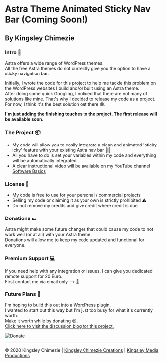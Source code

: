 # Astra Theme Animated Sticky Nav Bar (Coming Soon!) #
## By Kingsley Chimezie ##
### Intro 🎤 ###
Astra offers a wide range of WordPress themes.  
All the free Astra themes do not currently give you the option to have a sticky navigation bar.

Initially, I wrote the code for this project to help me tackle this problem on the WordPress websites I build and/or built using an Astra theme.  
After doing some quick Googling, I noticed that there are not many of solutions like mine. That's why I decided to release my code as a project.  
For now, I think it's the best solution out there 😁.

**I'm just adding the finishing touches to the project. The first release will be available soon.**

### The Project 📦 ###
- My code will allow you to easily integrate a clean and animated 'sticky-icky' feature with your existing Astra nav bar 👌🏿
- All you have to do is set your variables within my code and everything will be automatically integrated
- A clear instructional video will be available on my YouTube channel [Software Basics](https://youtube.com/SoftwareBasics)

### License 📜 ###
- My code is free to use for your personal / commercial projects
- Selling my code or claiming it as your own is strictly prohibited ⚠
- Do not remove my credits and give credit where credit is due

### Donations 💶 ###
Astra might make some future changes that could cause my code to not work well (or at all) with your Astra theme.  
Donations will allow me to keep my code updated and functional for everyone.

### Premium Support 💻 ###
If you need help with any integration or issues, I can give you dedicated remote support for 20 Euro.  
First contact me via email only --> [📧](mailto:info@kingsley.tech?subject=Support%20For%20Astra%20Theme%20Animated%20Sticky%20Nav%20Bar)

### Future Plans 📓 ###
I'm hoping to build this out into a WordPress plugin.  
I wanted to start out this way but I'm just too busy for what it's currently worth.  
Make it worth while by donating 😉.  
[Click here to visit the discussion blog for this project.](https://kingsleychimezie.weebly.com/blog/astra-theme-animated-sticky-nav-bar)

[![Donate](https://resources.kingsley.tech/images/donate_paypal_kingsley_chimezie_markdown.png)](https://www.paypal.com/paypalme/kingsleychimezie/10eur)

---
© 2020 Kingsley Chimezie | [Kingsley Chimezie Creations](https://kingley.tech) | [Kingsley Media Productions](https://kingsleymedia.ie)
